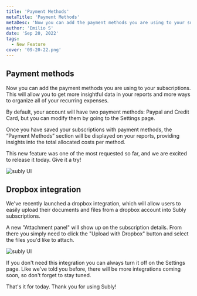 ```yaml
---
title: 'Payment Methods'
metaTitle: 'Payment Methods'
metaDesc: 'Now you can add the payment methods you are using to your subscriptions. This will allow you to get more insightful data in your reports and more ways to organize all of your recurring expenses.'
author: 'Emilio S'
date: 'Sep 20, 2022'
tags:
  - New Feature
cover: '09-20-22.png'
---
```


## Payment methods

Now you can add the payment methods you are using to your subscriptions. This will allow you to get more insightful data in your reports and more ways to organize all of your recurring expenses.

By default, your account will have two payment methods: Paypal and Credit Card, but you can modify them by going to the Settings page.

Once you have saved your subscriptions with payment methods, the “Payment Methods” section will be displayed on your reports, providing insights into the total allocated costs per method.

This new feature was one of the most requested so far, and we are excited to release it today. Give it a try!

![subly UI](/release-notes/content/09-20-22/content-1.gif)

## Dropbox integration

We've recently launched a dropbox integration, which will allow users to easily upload their documents and files from a dropbox account into Subly subscriptions.

A new "Attachment panel" will show up on the subscription details. From there you simply need to click the "Upload with Dropbox" button and select the files you'd like to attach.

![subly UI](/release-notes/content/09-20-22/content-2.gif)

If you don't need this integration you can always turn it off on the Settings page. Like we've told you before, there will be more integrations coming soon, so don't forget to stay tuned.

That's it for today. Thank you for using Subly!
